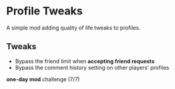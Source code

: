 # Profile Tweaks

A simple mod adding quality of life tweaks to profiles.

## Tweaks

- Bypass the friend limit when **accepting friend requests**
- Bypass the comment history setting on other players' profiles

**one-day mod** challenge (7/7)